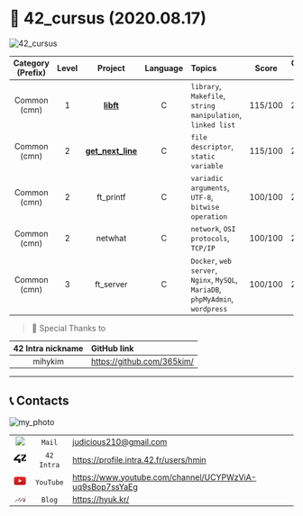 # 📌 42_cursus (2020.08.17)

![42_cursus]((Asset)/Images/42_cursus.png)

| Category (Prefix) | Level |                  Project                   | Language | Topics                                                                         |  Score  | Completion Date |
| :---------------: | :---: | :----------------------------------------: | :------: | :----------------------------------------------------------------------------- | :-----: | :-------------: |
|   Common (cmn)    |   1   |         [**libft**](./cmn_1_libft)         |    C     | `library`, `Makefile`, `string manipulation`, `linked list`                    | 115/100 |   2020.04.18    |
|   Common (cmn)    |   2   | [**get_next_line**](./cmn_2_get_next_line) |    C     | `file descriptor`, `static variable`                                           | 115/100 |   2020.06.22    |
|   Common (cmn)    |   2   |                 ft_printf                  |    C     | `variadic arguments`, `UTF-8`, `bitwise operation`                             | 100/100 |   2020.07.03    |
|   Common (cmn)    |   2   |                  netwhat                   |    C     | `network`, `OSI protocols`, `TCP/IP`                                           | 100/100 |   2020.07.25    |
|   Common (cmn)    |   3   |                 ft_server                  |    C     | `Docker`, `web server`, `Nginx`, `MySQL`, `MariaDB`, `phpMyAdmin`, `wordpress` | 100/100 |   2020.07.25    |

> 📎 Special Thanks to

| 42 Intra nickname | GitHub link                  |
| :---------------: | :--------------------------- |
|      mihykim      | <https://github.com/365kim/> |

----

## 📞 Contacts

![my_photo]((Asset)/Images/my_photo.png)

|                                                       |            |                                                            |
| :---------------------------------------------------: | :--------: | :--------------------------------------------------------- |
|  <img src="(Asset)/Images/fav_mail.ico" width="30">   |   `Mail`   | <judicious210@gmail.com>                                   |
|   <img src="(Asset)/Images/fav_42.png" width="30">    | `42 Intra` | <https://profile.intra.42.fr/users/hmin>                   |
| <img src="(Asset)/Images/fav_youtube.png" width="30"> | `YouTube`  | <https://www.youtube.com/channel/UCYPWzViA-uq9sBop7ssYaEg> |
| <img src="(Asset)/Images/fav_jekyll.png" width="30">  |   `Blog`   | <https://hyuk.kr/>                                         |
